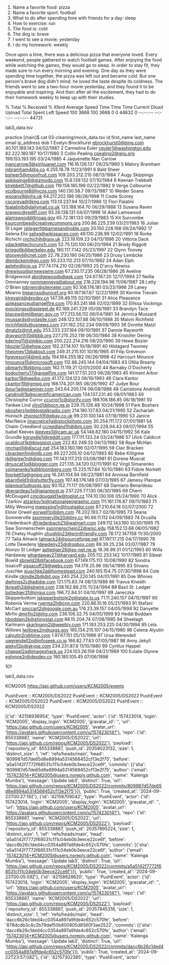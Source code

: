 1. Name a favorite food: pizza
2. Name a favorite sport: football
3. What to do after spending time with friends for a day: sleep
4. How to exercise: run
5. The food is: cold
6. The dog is: brave
7. I went to see a movie: yesterday
8. I do my homework: weekly

Once upon a time, there was a delicious pizza that everyone loved.
Every weekend, people gathered to watch football games.
After enjoying the food while watching the games, they would go to sleep.
In order to stay fit, they made sure to run every morning and evening.
One day as they were spending time together, the pizza was left out and became cold.
But one person's brave dog didn't mind; he loved the taste despite its coldness.
The friends went to see a two-hour movie yesterday, and they found it to be enjoyable and inspiring.
And then after all the excitement, they had to do their homework weekly to keep up with their studies.



% Total    % Received % Xferd  Average Speed   Time    Time     Time  Current
                                 Dload  Upload   Total   Spent    Left  Speed
100  3668  100  3668    0     0  44632      0 --:--:-- --:--:-- --:--:-- 44731

lab3_data.tsv

practice [main]$ cat 03-cleaning/mock_data.tsv
id      first_name      last_name       email   ip_address      dob
1       Evelyn  Brockhurst      ebrockhurst0@bing.com   40.101.189.143  04/02/1987
2       Carmelina       Euler   ceuler1@washington.edu  82.222.180.187  10/17/1980
3       Collin  Pealing cpealing2@gnu.org       199.153.193.195 03/24/1985
4       Jaquenette      Nan Carrow      jnancarrow3@xinhuanet.com       116.16.126.137  08/25/1980
5       Malory  Bramham mbramham4@g.co  4.255.16.78     11/23/1991
6       Bald    Sheer   bsheer5@moonfruit.com   109.203.212.215 08/13/1984
7       Augy    Skippings       askippings6@gizmodo.com 15.8.139.132    07/10/1984
8       Keenan  Trebbett        ktrebbett7@github.com   119.158.185.199 02/22/1982
9       Verge   Colbourne       vcolbourne8@lycos.com   140.130.58.7    09/13/1987
10      Weider  Soans   wsoans9@nhs.uk  64.217.202.186  06/28/1998
11      Codie   Scorey  cscoreya@ifeng.com      113.13.237.94   10/27/1986
12      Flori   Palatini        fpalatinib@dailymail.co.uk      133.188.164.70  06/29/1988
13      Susana  Raven   sravenc@rediff.com      93.26.138.131   04/07/1996
14      Adel    Lamswood        alamswoodd@noaa.gov     65.72.181.133   09/29/1983
15      Kit     Surcombe        ksurcombee@creativecommons.org  200.86.225.239  03/21/1983
16      Julian  St Leger        jstlegerf@barnesandnoble.com    20.150.228.198  09/24/1992
17      Selena  Elix    selixg@wikispaces.com   49.130.236.99   12/02/1991
18      Rorke   Richichi        rrichichih@gov.uk       223.19.109.23   04/13/1996
20      Vittoria        Dack    vdackj@techcrunch.com   52.75.120.100   06/20/1994
21      Brody   Riggott briggottk@berkeley.edu  180.117.7.142   05/23/1997
22      Glynn   Toovey  gtooveyl@cnet.com       22.78.230.190   04/25/1986
23      Drusy   Lembcke dlembckem@go.com        50.233.112.213  07/10/1992
24      Adan    Elph    aelphn@icio.us  217.74.174.210  02/26/1993
25      D'arcy  Newiss  dnewisso@prnewswire.com 67.230.17.235   06/28/1986
26      Aveline Bridgewood      abridgewoodp@ask.com    124.67.167.20   12/17/1994
27      Neilla  Ommanney        nommanneyq@about.me     216.228.194.96  11/06/1987
28      Letty   O'Brien lobrienr@sitemeter.com  92.108.176.181  03/23/1998
29      Laney   Mearns  lmearnss@unicef.org     80.187.167.67   12/22/1999
30      Kermie  Trevain ktrevaint@desdev.cn     147.39.49.115   02/10/1991
31      Alice   Pleasance       apleasanceu@angelfire.com       170.83.241.188  02/02/1999
32      Ellissa Vockings        evockingsv@spiegel.de   82.189.241.229  05/08/1981
33      Brandyn Tace    btacew@miitbeian.gov.cn 177.213.56.112  06/04/1981
34      Jennica Mussard jmussardx@yolasite.com  248.122.107.88  06/10/1988
35      Malvin  Richfield       mrichfieldy@usnews.com  231.162.252.234 09/08/1993
36      Dorette Matzl   dmatzlz@mit.edu 253.233.237.164 09/10/1991
37      Dannie  Rayworth        drayworth10@bbb.org     227.215.252.119 06/30/1984
38      Kristofer       Dering  kdering11@zimbio.com    200.222.214.216 08/20/1990
39      Hewe    Bozier  hbozier12@ehow.com      162.37.14.107   10/18/1991
40      Hildagard       Twomey  htwomey13@about.com     249.31.215.101  10/16/1995
41      Filip   Greveson        fgreveson14@mit.edu     194.164.255.182 06/26/1998
42      Harcourt        Mounce  hmounce15@microsoft.com 112.86.245.144  04/04/1983
43      Ofilia  Brearty obrearty16@bing.com     162.11.119.21   12/01/2000
44      Barnaby O'Docherty      bodocherty17@angelfire.com      141.177.51.203  08/28/1983
45      Kliment Arbor   karbor18@weibo.com      41.172.124.123  08/18/1993
46      Clara   Kantor  ckantor19@gmpg.org      166.174.201.185 06/26/1992
47      Judye   Bour    jbour1a@examiner.com    243.64.205.174  06/08/1986
48      Cairistiona     Andriolli       candriolli1b@scientificamerican.com     134.137.231.40  08/01/1983
49      Christophe      Curror  ccurror1c@storify.com   188.108.186.85  06/18/1981
50      Yankee  Lind    ylind1d@ocn.ne.jp       229.75.126.48   10/24/1998
51      Park    Boshers pboshers1e@blogtalkradio.com    214.180.127.83  04/21/1995
52      Zachariah       Honisch zhonisch1f@ebay.co.uk   99.231.100.144  07/18/1990
53      Janice  MacNeice        jmacneice1g@istockphoto.com     30.254.111.172  07/01/1981
54      Chaim   Creedland       ccreedland1h@ibm.com    30.228.94.43    09/07/1994
55      Isabel  Keeves  ikeeves1i@cam.ac.uk     54.148.82.180   04/15/1992
56      Kale    Grundle kgrundle1j@reddit.com   177.111.133.24  03/24/1986
57      Ulick   Caldicot        ucaldicot1k@blogspot.com        222.82.249.33   04/13/1982
58      Raye    McHan   rmchan1l@discuz.net     254.183.160.196 02/07/1995
59      Clair   Bracken cbracken1m@mlb.com      49.227.205.10   04/12/1983
60      Rebe    Killigrew       rkilligrew1n@digg.com   111.143.117.213 03/08/1981
61      Dorene  Muscat  dmuscat1o@blogger.com   221.135.34.120  02/11/1991
62      Virgil  Simanenko       vsimanenko1p@bloomberg.com      15.225.157.64   10/10/1980
63      Fidole  Norkett fnorkett1q@gmpg.org     16.241.104.94   06/23/1981
64      Annissa Barnfield       abarnfield1r@shutterfly.com     197.48.176.149  07/03/1985
67      Jamesy  Planque jplanque1u@usgs.gov     80.152.71.117   05/08/1997
68      Damiano Benardeau       dbenardeau1v@japanpost.jp       237.225.77.130  06/30/1985
69      Cherri  McDougald       cmcdougald1w@toplist.cz 174.10.130.106  05/24/1990
70      Alick   Tzarkov atzarkov1x@nationalgeographic.com       111.161.176.87  09/11/1983
71      Milly   Wessing mwessing1y@hostgator.com        87.210.64.18    02/07/2000
72      Elinor  Orwell  eorwell1z@ibm.com       78.202.193.7    02/16/1995
73      Seana   Sommerville     ssommerville20@tiny.cc  90.66.11.112    04/09/1983
74      Drusilla        Friedenbach     dfriedenbach21@walmart.com      249.112.143.190 10/30/1995
75      Saw     Sonnenschein    ssonnenschein22@wisc.edu        158.152.13.68   08/05/1982
76      Chelsy  Hughlin chughlin23@printfriendly.com    78.172.147.158  11/30/2000
77      Talia   Almack  talmack24@sourceforge.net       87.197.17.215   04/17/1990
78      Lotte   Dewdeny ldewdeny25@dropbox.com  89.39.25.234    03/07/1987
79      Alonzo  St Ledger       astledger26@so-net.ne.jp        18.38.99.31     01/12/1993
80      Willa   Hardaway        whardaway27@harvard.edu 205.112.253.142 11/17/1985
81      Sibeal  Bowld   sbowld28@facebook.com   67.149.175.113  10/08/1990
82      Sondra  Issacoff        sissacoff29@webs.com    114.179.25.96   08/14/1995
83      Silvano Juschke sjuschke2a@homestead.com        240.165.154.75  07/30/1998
84      Cole    Kindle  ckindle2b@dot.gov       240.254.220.145 04/01/1991
85      Doe     Whines  dwhines2c@adobe.com     121.175.83.74   08/13/1988
86      Travus  Kneath  tkneath2d@sbwire.com    238.162.86.215  11/24/1994
88      Basil   St. Ledger      bstledger2f@imgur.com   196.72.84.51    04/10/1997
89      Janeczka        Skipperbottom   jskipperbottom2g@state.tx.us    71.11.240.157   04/15/1997
90      Robenia Verma   rverma2h@cnn.com        220.86.10.16    05/21/1993
91      Stafani McCart  smccart2i@google.com.au 176.23.39.157   04/05/1994
92      Danyette        Mirfin  dmirfin2j@ihg.com       236.106.32.75   04/05/1999
93      Heddi   Boddam  hboddam2k@shinystat.com 88.15.204.74    07/08/1985
94      Sheelagh        Karlmann        skarlmann2l@weebly.com  171.193.253.225 04/30/1994
95      Lela    Willows lwillows2m@usgs.gov     165.134.215.107 04/15/1980
96      Celene  Alyutin calyutin2n@time.com     1.97.67.151     05/13/1996
97      Ursa    Werendell       uwerendell2o@infoseek.co.jp     166.82.77.63    07/05/1987
98      Anny    Jekyll  ajekyll2p@skype.com     234.231.87.6    11/10/1980
99      Cyrillus        Happel  chappel2q@imageshack.us 224.103.26.159  04/21/1989
100     Eulalie Glynne  eglynne2r@desdev.cn     190.180.105.45  07/06/1998

101

lab3_data.csv


KCM2005
https://api.github.com/users/KCM2005/events

PushEvent :: KCM2005/DS2022
PushEvent :: KCM2005/DS2022
PushEvent :: KCM2005/DS2022
PushEvent :: KCM2005/DS2022
PushEvent :: KCM2005/DS2022

[{'id': '42158936954', 'type': 'PushEvent', 'actor': {'id': 157423014, 'login': 'KCM2005', 'display_login': 'KCM2005', 'gravatar_id': '', 'url': 'https://api.github.com/users/KCM2005', 'avatar_url': 'https://avatars.githubusercontent.com/u/157423014?'}, 'repo': {'id': 855338887, 'name': 'KCM2005/DS2022', 'url': 'https://api.github.com/repos/KCM2005/DS2022'}, 'payload': {'repository_id': 855338887, 'push_id': 20358023132, 'size': 1, 'distinct_size': 1, 'ref': 'refs/heads/main', 'head': '809987d57de65d8e8994a5314568452cf13e2f75', 'before': 'a5a5142f7772f68531c111c04eb0b3eece22ce6f', 'commits': [{'sha': '809987d57de65d8e8994a5314568452cf13e2f75', 'author': {'email': '157423014+KCM2005@users.noreply.github.com', 'name': 'Kalenga Mumba'}, 'message': 'Update lab3', 'distinct': True, 'url': 'https://api.github.com/repos/KCM2005/DS2022/commits/809987d57de65d8e8994a5314568452cf13e2f75'}]}, 'public': True, 'created_at': '2024-09-23T00:27:19Z'}, {'id': '42158709042', 'type': 'PushEvent', 'actor': {'id': 157423014, 'login': 'KCM2005', 'display_login': 'KCM2005', 'gravatar_id': '', 'url': 'https://api.github.com/users/KCM2005', 'avatar_url': 'https://avatars.githubusercontent.com/u/157423014?'}, 'repo': {'id': 855338887, 'name': 'KCM2005/DS2022', 'url': 'https://api.github.com/repos/KCM2005/DS2022'}, 'payload': {'repository_id': 855338887, 'push_id': 20357895224, 'size': 1, 'distinct_size': 1, 'ref': 'refs/heads/main', 'head': 'a5a5142f7772f68531c111c04eb0b3eece22ce6f', 'before': 'dacc6b26c1ded4cc0354a897a9fde4c652c570fe', 'commits': [{'sha': 'a5a5142f7772f68531c111c04eb0b3eece22ce6f', 'author': {'email': '157423014+KCM2005@users.noreply.github.com', 'name': 'Kalenga Mumba'}, 'message': 'Update lab3', 'distinct': True, 'url': 'https://api.github.com/repos/KCM2005/DS2022/commits/a5a5142f7772f68531c111c04eb0b3eece22ce6f'}]}, 'public': True, 'created_at': '2024-09-23T00:05:59Z'}, {'id': '42158628620', 'type': 'PushEvent', 'actor': {'id': 157423014, 'login': 'KCM2005', 'display_login': 'KCM2005', 'gravatar_id': '', 'url': 'https://api.github.com/users/KCM2005', 'avatar_url': 'https://avatars.githubusercontent.com/u/157423014?'}, 'repo': {'id': 855338887, 'name': 'KCM2005/DS2022', 'url': 'https://api.github.com/repos/KCM2005/DS2022'}, 'payload': {'repository_id': 855338887, 'push_id': 20357845318, 'size': 1, 'distinct_size': 1, 'ref': 'refs/heads/main', 'head': 'dacc6b26c1ded4cc0354a897a9fde4c652c570fe', 'before': '878dcdb3c4c2b79daf50b800805d8560f3ae2522', 'commits': [{'sha': 'dacc6b26c1ded4cc0354a897a9fde4c652c570fe', 'author': {'email': '157423014+KCM2005@users.noreply.github.com', 'name': 'Kalenga Mumba'}, 'message': 'Update lab3', 'distinct': True, 'url': 'https://api.github.com/repos/KCM2005/DS2022/commits/dacc6b26c1ded4cc0354a897a9fde4c652c570fe'}]}, 'public': True, 'created_at': '2024-09-22T23:57:08Z'}, {'id': '42157302385', 'type': 'PushEvent', 'actor':
